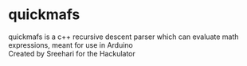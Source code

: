 # quickmafs
quickmafs is a c++ recursive descent parser which can evaluate math expressions, meant for use in Arduino  
Created by Sreehari for the Hackulator
